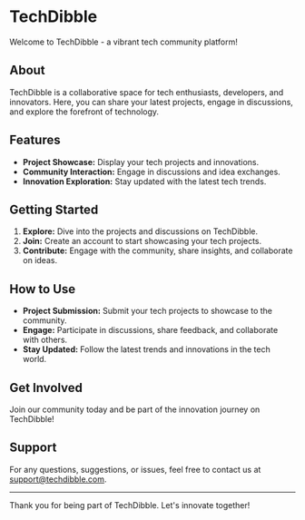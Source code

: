 # TechDibble

Welcome to TechDibble - a vibrant tech community platform!

## About
TechDibble is a collaborative space for tech enthusiasts, developers, and innovators. Here, you can share your latest projects, engage in discussions, and explore the forefront of technology.

## Features
- **Project Showcase:** Display your tech projects and innovations.
- **Community Interaction:** Engage in discussions and idea exchanges.
- **Innovation Exploration:** Stay updated with the latest tech trends.

## Getting Started
1. **Explore:** Dive into the projects and discussions on TechDibble.
2. **Join:** Create an account to start showcasing your tech projects.
3. **Contribute:** Engage with the community, share insights, and collaborate on ideas.

## How to Use
- **Project Submission:** Submit your tech projects to showcase to the community.
- **Engage:** Participate in discussions, share feedback, and collaborate with others.
- **Stay Updated:** Follow the latest trends and innovations in the tech world.

## Get Involved
Join our community today and be part of the innovation journey on TechDibble!

## Support
For any questions, suggestions, or issues, feel free to contact us at [support@techdibble.com](mailto:support@techdibble.com).

---

Thank you for being part of TechDibble. Let's innovate together!
